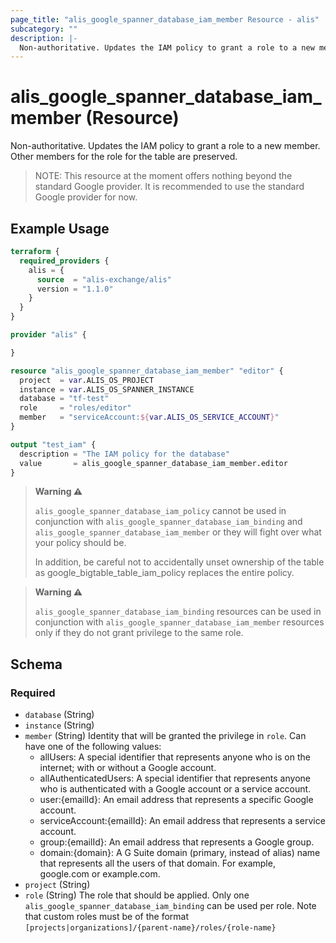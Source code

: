 ```yaml
---
page_title: "alis_google_spanner_database_iam_member Resource - alis"
subcategory: ""
description: |-
  Non-authoritative. Updates the IAM policy to grant a role to a new member. Other members for the role for the table are preserved.
---
```


# alis_google_spanner_database_iam_member (Resource)

Non-authoritative. Updates the IAM policy to grant a role to a new member. Other members for the role for the table are preserved.

> NOTE: This resource at the moment offers nothing beyond the standard Google provider. It is recommended to use the standard Google provider for now.

## Example Usage

```terraform
terraform {
  required_providers {
    alis = {
      source  = "alis-exchange/alis"
      version = "1.1.0"
    }
  }
}

provider "alis" {

}

resource "alis_google_spanner_database_iam_member" "editor" {
  project  = var.ALIS_OS_PROJECT
  instance = var.ALIS_OS_SPANNER_INSTANCE
  database = "tf-test"
  role     = "roles/editor"
  member   = "serviceAccount:${var.ALIS_OS_SERVICE_ACCOUNT}"
}

output "test_iam" {
  description = "The IAM policy for the database"
  value       = alis_google_spanner_database_iam_member.editor
}
```

> **Warning ⚠️**
>
> `alis_google_spanner_database_iam_policy` cannot be used in conjunction with `alis_google_spanner_database_iam_binding` and `alis_google_spanner_database_iam_member` or they will fight over what your policy should be.
>
> In addition, be careful not to accidentally unset ownership of the table as google_bigtable_table_iam_policy replaces the entire policy.

> **Warning ⚠️**
>
> `alis_google_spanner_database_iam_binding` resources can be used in conjunction with `alis_google_spanner_database_iam_member` resources only if they do not grant privilege to the same role.

<!-- schema generated by tfplugindocs -->
## Schema

### Required

- `database` (String)
- `instance` (String)
- `member` (String) Identity that will be granted the privilege in `role`. Can have one of the following values:
	- allUsers: A special identifier that represents anyone who is on the internet; with or without a Google account.
	- allAuthenticatedUsers: A special identifier that represents anyone who is authenticated with a Google account or a service account.
	- user:{emailId}: An email address that represents a specific Google account.
	- serviceAccount:{emailId}: An email address that represents a service account.
	- group:{emailId}: An email address that represents a Google group.
	- domain:{domain}: A G Suite domain (primary, instead of alias) name that represents all the users of that domain. For example, google.com or example.com.
- `project` (String)
- `role` (String) The role that should be applied. Only one `alis_google_spanner_database_iam_binding` can be used per role.
Note that custom roles must be of the format `[projects|organizations]/{parent-name}/roles/{role-name}`